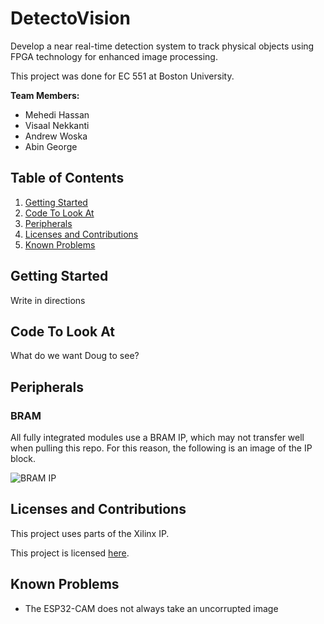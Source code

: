 # DetectoVision

Develop a near real-time detection system to track physical objects using FPGA technology for enhanced image processing.

This project was done for EC 551 at Boston University.

**Team Members:**
- Mehedi Hassan
- Visaal Nekkanti
- Andrew Woska
- Abin George

## Table of Contents

1. [Getting Started](#getting-started)
2. [Code To Look At](#code-to-look-at)
3. [Peripherals](#peripherals)
4. [Licenses and Contributions](#licenses-and-contributions)
5. [Known Problems](#known-problems)

## Getting Started

Write in directions

## Code To Look At

What do we want Doug to see?

## Peripherals

### BRAM
All fully integrated modules use a BRAM IP, which may not transfer well when pulling this repo. For this reason, the following is an image of the IP block.

![BRAM IP](https://github.com/agwoska/DetectoVision/assets/66330225/8e281228-dafa-4932-bf13-3c9873e1f388)

## Licenses and Contributions

This project uses parts of the Xilinx IP.

This project is licensed [here](./LICENSE).

## Known Problems

- The ESP32-CAM does not always take an uncorrupted image
